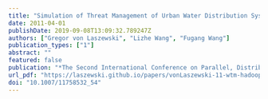 ```yaml
---
title: "Simulation of Threat Management of Urban Water Distribution Systems with Grid Workflow"
date: 2011-04-01
publishDate: 2019-09-08T13:09:32.789247Z
authors: ["Gregor von Laszewski", "Lizhe Wang", "Fugang Wang"]
publication_types: ["1"]
abstract: ""
featured: false
publication: "*The Second International Conference on Parallel, Distributed, Grid and Cloud Computing for Engineering*"
url_pdf: "https://laszewski.github.io/papers/vonLaszewski-11-wtm-hadoop.pdf"
doi: "10.1007/11758532_54"
---
```


